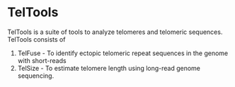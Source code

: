 # TelTools
TelTools is a suite of tools to analyze telomeres and telomeric sequences. TelTools consists of

1. TelFuse - To identify ectopic telomeric repeat sequences in the genome with short-reads
2. TelSize - To estimate telomere length using long-read genome sequencing.

